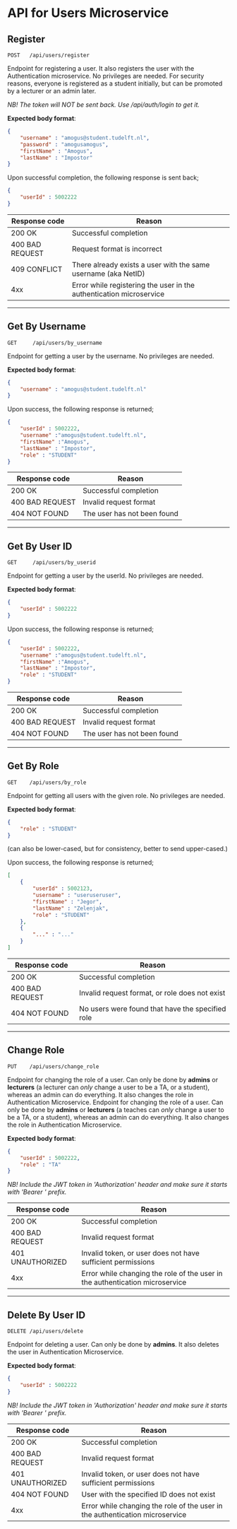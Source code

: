 # API for Users Microservice

## Register

```
POST   /api/users/register
```

Endpoint for registering a user. It also registers the user with the Authentication microservice. No privileges are needed. For security reasons, everyone is registered as a student initially, but can be promoted by a lecturer or an admin later.

*NB! The token will NOT be sent back. Use /api/auth/login to get it.*

**Expected body format**:

```json
{
	"username" : "amogus@student.tudelft.nl",
	"password" : "amogusamogus",
	"firstName" : "Amogus",
	"lastName" : "Impostor"
}
```

Upon successful completion, the following response is sent back;

```json
{
	"userId" : 5002222
}
```

| Response code   | Reason                                                       |
| --------------- | ------------------------------------------------------------ |
| 200 OK          | Successful completion                                        |
| 400 BAD REQUEST | Request format is incorrect                                  |
| 409 CONFLICT    | There already exists a user with the same username (aka NetID) |
| 4xx             | Error while registering the user in the authentication microservice |

---

## Get By Username

```
GET     /api/users/by_username
```

Endpoint for getting a user by the username. No privileges are needed.

**Expected body format**:

```json
{
	"username" : "amogus@student.tudelft.nl"
}
```

Upon success, the following response is returned;

```json
{
	"userId" : 5002222,
	"username" :"amogus@student.tudelft.nl",
	"firstName" :"Amogus",
	"lastName" : "Impostor",
	"role" : "STUDENT"
}
```

| Response code   | Reason                      |
| --------------- | --------------------------- |
| 200 OK          | Successful completion       |
| 400 BAD REQUEST | Invalid request format      |
| 404 NOT FOUND   | The user has not been found |

---

## Get By User ID

```
GET     /api/users/by_userid
```

Endpoint for getting a user by the userId. No privileges are needed.

**Expected body format**:

```json
{
	"userId" : 5002222
}
```

Upon success, the following response is returned;

```json
{
	"userId" : 5002222,
	"username" :"amogus@student.tudelft.nl",
	"firstName" :"Amogus",
	"lastName" : "Impostor",
	"role" : "STUDENT"
}
```
| Response code   | Reason                      |
| --------------- | --------------------------- |
| 200 OK          | Successful completion       |
| 400 BAD REQUEST | Invalid request format      |
| 404 NOT FOUND   | The user has not been found |

---

## Get By Role

```
GET    /api/users/by_role
```

Endpoint for getting all users with the given role. No privileges are needed.

**Expected body format**:

```json
{
	"role" : "STUDENT"
}
```

(can also be lower-cased, but for consistency, better to send upper-cased.)

Upon success, the following response is returned;

```json
[
	{
		"userId" : 5002123,
		"username" : "useruseruser",
		"firstName" : "Jegor",
		"lastName" : "Zelenjak",
		"role" : "STUDENT"
	},
	{
		"..." : "..."
	}
]
```
| Response code   | Reason                                           |
| --------------- | ------------------------------------------------ |
| 200 OK          | Successful completion                            |
| 400 BAD REQUEST | Invalid request format, or role does not exist   |
| 404 NOT FOUND   | No users were found that have the specified role |

---

## Change Role

```
PUT    /api/users/change_role
```

Endpoint for changing the role of a user. Can only be done by **admins** or **lecturers** (a lecturer can *only* change a user to be a TA, or a student), whereas an admin can do everything. It also changes the role in Authentication Microservice.
Endpoint for changing the role of a user. Can only be done by **admins** or **lecturers** (a teaches can *only* change a user to be a TA, or a student), whereas an admin can do everything. It also changes the role in Authentication Microservice.

**Expected body format**:

```json
{
	"userId" : 5002222,
	"role" : "TA"
}
```

_NB! Include the JWT token in &#39;Authorization&#39; header and make sure it starts with &#39;Bearer &#39; prefix._

| Response code    | Reason                                                       |
| ---------------- | ------------------------------------------------------------ |
| 200 OK           | Successful completion                                        |
| 400 BAD REQUEST  | Invalid request format                                       |
| 401 UNAUTHORIZED | Invalid token, or user does not have sufficient permissions  |
| 4xx              | Error while changing the role of the user in the authentication microservice |

---

## Delete By User ID

```
DELETE /api/users/delete
```

Endpoint for deleting a user. Can only be done by **admins**. It also deletes the user in Authentication Microservice.

**Expected body format**:

```json
{
	"userId" : 5002222
}
```

_NB! Include the JWT token in &#39;Authorization&#39; header and make sure it starts with &#39;Bearer &#39; prefix._

| Response code    | Reason                                                       |
| ---------------- | ------------------------------------------------------------ |
| 200 OK           | Successful completion                                        |
| 400 BAD REQUEST  | Invalid request format                                       |
| 401 UNAUTHORIZED | Invalid token, or user does not have sufficient permissions  |
| 404 NOT FOUND    | User with the specified ID does not exist                    |
| 4xx              | Error while changing the role of the user in the authentication microservice |

